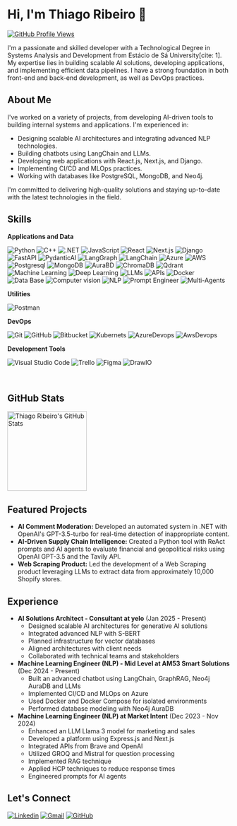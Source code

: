 # Hi, I'm Thiago Ribeiro 👋

[![GitHub Profile Views](https://komarev.com/ghpvc/?username=thiagoribeiro00&color=006bed)](https://github.com/thiagoribeiro00)

I'm a passionate and skilled developer with a Technological Degree in Systems Analysis and Development from Estácio de Sá University[cite: 1]. My expertise lies in building scalable AI solutions, developing applications, and implementing efficient data pipelines. I have a strong foundation in both front-end and back-end development, as well as DevOps practices.

## About Me

I've worked on a variety of projects, from developing AI-driven tools to building internal systems and applications. I'm experienced in:

* Designing scalable AI architectures and integrating advanced NLP technologies.
* Building chatbots using LangChain and LLMs.
* Developing web applications with React.js, Next.js, and Django.
* Implementing CI/CD and MLOps practices.
* Working with databases like PostgreSQL, MongoDB, and Neo4j.

I'm committed to delivering high-quality solutions and staying up-to-date with the latest technologies in the field.

## Skills

**Applications and Data**

![Python](https://img.shields.io/badge/-Python-333333?style=flat&logoColor=00599C)
![C++](https://img.shields.io/badge/-C++-333333?style=flat&logoColor=00599C)
![.NET](https://img.shields.io/badge/-.NET-333333?style=flat&logoColor=00599C)
![JavaScript](https://img.shields.io/badge/-JavaScript-333333?style=flat&logoColor=00599C)
![React](https://img.shields.io/badge/-React-333333?style=flat&logoColor=00599C)
![Next.js](https://img.shields.io/badge/-Next.js-333333?style=flat&logoColor=00599C)
![Django](https://img.shields.io/badge/-Django-333333?style=flat&logoColor=00599C)
![FastAPI](https://img.shields.io/badge/-FastAPI-333333?style=flat&logoColor=00599C)
![PydanticAI](https://img.shields.io/badge/-PydanticAI-333333?style=flat&logoColor=00599C)
![LangGraph](https://img.shields.io/badge/-LangGraph-333333?style=flat&logoColor=00599C)
![LangChain](https://img.shields.io/badge/-LangChain-333333?style=flat&logoColor=00599C)
![Azure](https://img.shields.io/badge/-Azure-333333?style=flat&logoColor=00599C)
![AWS](https://img.shields.io/badge/-AWS-333333?style=flat&logoColor=00599C)
![Postgresql](https://img.shields.io/badge/-Postgresql-333333?style=flat&logoColor=00599C)
![MongoDB](https://img.shields.io/badge/-MongoDB-333333?style=flat&logoColor=00599C)
![AuraBD](https://img.shields.io/badge/-AuraBD-333333?style=flat&logoColor=00599C)
![ChromaDB](https://img.shields.io/badge/-ChromaDB-333333?style=flat&logoColor=00599C)
![Qdrant](https://img.shields.io/badge/-Qdrant-333333?style=flat&logoColor=00599C)
![Machine Learning](https://img.shields.io/badge/-Machine%20Learning-333333?style=flat&logoColor=00599C)
![Deep Learning](https://img.shields.io/badge/-Deep%20Learning-333333?style=flat&logoColor=00599C)
![LLMs](https://img.shields.io/badge/-LLMs-333333?style=flat&logoColor=00599C)
![APIs](https://img.shields.io/badge/-APIs-333333?style=flat&logoColor=00599C)
![Docker](https://img.shields.io/badge/-Docker-333333?style=flat&logo=docker)
![Data Base](https://img.shields.io/badge/-DataBase-333333?style=flat&logoColor=00599C)
![Computer vision](https://img.shields.io/badge/-Computer%20Vision-333333?style=flat&logoColor=00599C)
![NLP](https://img.shields.io/badge/-NLP-333333?style=flat&logoColor=00599C)
![Prompt Engineer](https://img.shields.io/badge/-Prompt%20Engineer-333333?style=flat&logoColor=00599C)
![Multi-Agents](https://img.shields.io/badge/-Multi-Agents-333333?style=flat&logoColor=00599C)

**Utilities**

![Postman](https://img.shields.io/badge/-Postman-333333?style=flat&logo=postman)

**DevOps**

![Git](https://img.shields.io/badge/-Git-333333?style=flat&logo=git)
![GitHub](https://img.shields.io/badge/-GitHub-333333?style=flat&logo=github)
![Bitbucket](https://img.shields.io/badge/-Bitbucket-333333?style=flat&logo=bitbucket)
![Kubernets](https://img.shields.io/badge/-Kubernets-333333?style=flat&logoColor=00599C)
![AzureDevops](https://img.shields.io/badge/-AzureDevops-333333?style=flat&logoColor=00599C)
![AwsDevops](https://img.shields.io/badge/-AWSCodePipeline-333333?style=flat&logoColor=00599C)

**Development Tools**

![Visual Studio Code](https://img.shields.io/badge/-Visual%20Studio%20Code-333333?style=flat&logo=visual-studio-code&logoColor=007ACC)
![Trello](https://img.shields.io/badge/-Trello-333333?style=flat&logo=trello&logoColor=007ACC)
![Figma](https://img.shields.io/badge/-Figma-333333?style=flat&logo=figma&logoColor=007ACC)
![DrawIO](https://img.shields.io/badge/-DrawIO-333333?style=flat&logo=figma&logoColor=007ACC)

<br/>

## GitHub Stats

<a href="https://github.com/thiagoribeiro00" title="GitHub Profile">
  <img height="180em" src="https://github-readme-stats.vercel.app/api?username=thiagoribeiro00&theme=dracula&show_icons=true" alt="Thiago Ribeiro's GitHub Stats" />
</a>

## Featured Projects

* **AI Comment Moderation:** Developed an automated system in .NET with OpenAI's GPT-3.5-turbo for real-time detection of inappropriate content.
* **AI-Driven Supply Chain Intelligence:** Created a Python tool with ReAct prompts and AI agents to evaluate financial and geopolitical risks using OpenAI GPT-3.5 and the Tavily API.
* **Web Scraping Product:** Led the development of a Web Scraping product leveraging LLMs to extract data from approximately 10,000 Shopify stores.

## Experience

* **AI Solutions Architect - Consultant at yelo** (Jan 2025 - Present)
    * Designed scalable AI architectures for generative AI solutions
    * Integrated advanced NLP with S-BERT
    * Planned infrastructure for vector databases
    * Aligned architectures with client needs
    * Collaborated with technical teams and stakeholders
* **Machine Learning Engineer (NLP) - Mid Level at AM53 Smart Solutions** (Dec 2024 - Present)
    * Built an advanced chatbot using LangChain, GraphRAG, Neo4j AuraDB and LLMs
    * Implemented CI/CD and MLOps on Azure
    * Used Docker and Docker Compose for isolated environments
    * Performed database modeling with Neo4j AuraDB
* **Machine Learning Engineer (NLP) at Market Intent** (Dec 2023 - Nov 2024)
    * Enhanced an LLM Llama 3 model for marketing and sales
    * Developed a platform using Express.js and Next.js
    * Integrated APIs from Brave and OpenAI
    * Utilized GROQ and Mistral for question processing
    * Implemented RAG technique
    * Applied HCP techniques to reduce response times
    * Engineered prompts for AI agents


## Let's Connect

[![Linkedin](https://img.shields.io/badge/-Thiago_Ribeiro-blue?style=flat-square&logo=Linkedin&logoColor=white&link=https://www.linkedin.com/in/thiago-ribeiroml/)](https://www.linkedin.com/in/thiago-ribeiroml/)
[![Gmail](https://img.shields.io/badge/-thiago2002sr@gmail.com-006bed?style=flat-square&logo=Gmail&logoColor=white&link=mailto:thiago2002sr@gmail.com)](mailto:thiago2002sr@gmail.com)
[![GitHub](https://img.shields.io/github/followers/thiagoribeiro00?label=Follow&style=social)](https://github.com/thiagoribeiro00)
